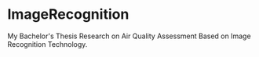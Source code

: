 # ImageRecognition
My Bachelor's Thesis Research on Air Quality Assessment Based on Image Recognition Technology.
